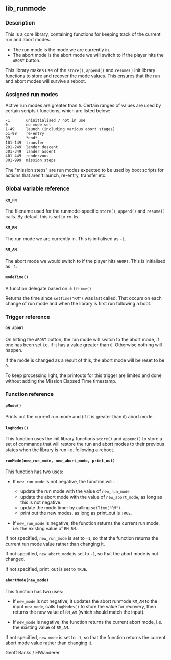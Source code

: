 ## lib_runmode

### Description

This is a core library, containing functions for keeping track of the current run and abort modes.
* The run mode is the mode we are currently in.
* The abort mode is the abort mode we will switch to if the player hits the `ABORT` button.

This library makes use of the `store()`, `append()` and `resume()` init library functions to store and recover the mode values. This ensures that the run and abort modes will survive a reboot.

### Assigned run modes

Active run modes are greater than `0`. Certain ranges of values are used by certain scripts / functions, which are listed below:

    -1       uninitialised / not in use
    0        no mode set
    1-49     launch (including various abort stages)
    51-98    re-entry
    99       *end*
    101-149  transfer
    201-249  lander descent
    301-349  lander ascent
    401-449  rendezvous
    801-999  mission steps

The "mission steps" are run modes expected to be used by boot scripts for actions that aren't launch, re-entry, transfer etc.

### Global variable reference

#### `RM_FN`

The filename used for the runmode-specific `store()`, `append()` and `resume()` calls. By default this is set to `rm.ks`.

#### `RM_RM`

The run mode we are currently in. This is initialised as `-1`.

#### `RM_AM`

The abort mode we would switch to if the player hits `ABORT`. This is initialised as `-1`.

#### `modeTime()`

A function delegate based on `difftime()`

Returns the time since `setTime("RM")` was last called. That occurs on each change of run mode and when the library is first run following a boot.

### Trigger reference

#### `ON ABORT`

On hitting the `ABORT` button, the run mode will switch to the abort mode, if one has been set i.e. if it has a value greater than `0`. Otherwise nothing will happen.

If the mode is changed as a result of this, the abort mode will be reset to be `0`.

To keep processing light, the printouts for this trigger are limited and done without adding the Mission Elapsed Time timestamp.

### Function reference

#### `pMode()`

Prints out the current run mode and (if it is greater than `0`) abort mode.

#### `logModes()`

This function uses the init library functions `store()` and `append()` to store a set of commands that will restore the run and abort modes to their previous states when the library is run i.e. following a reboot.

#### `runMode(new_run_mode, new_abort_mode, print_out)`

This function has two uses:

* If `new_run_mode` is not negative, the function will:
  * update the run mode with the value of `new_run_mode`
  * update the abort mode with the value of `new_abort_mode`, as long as this is not negative.
  * update the mode timer by calling `setTime("RM")`.
  * print out the new modes, as long as print_out is `TRUE`.

* If `new_run_mode` is negative, the function returns the current run mode, i.e. the existing value of `RM_RM`.

If not specified, `new_run_mode` is set to `-1`, so that the function returns the current run mode value rather than changing it.

If not specified, `new_abort_mode` is set to `-1`, so that the abort mode is not changed.

If not specified, print_out is set to `TRUE`.

#### `abortMode(new_mode)`

This function has two uses:

* If `new_mode` is not negative, it updates the abort runmode `RM_AM` to the input `new_mode`, calls `logModes()` to store the value for recovery, then returns the new value of `RM_AM` (which should match the input).

* If `new_mode` is negative, the function returns the current abort mode, i.e. the existing value of `RM_AM`.

If not specified, `new_mode` is set to `-1`, so that the function returns the current abort mode value rather than changing it.

Geoff Banks / ElWanderer
